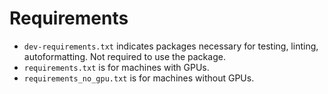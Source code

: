 # Requirements
 - `dev-requirements.txt` indicates packages necessary for testing, linting,
    autoformatting. Not required to use the package.
 -  `requirements.txt` is for machines with GPUs.
 -  `requirements_no_gpu.txt` is for machines without GPUs.
  




